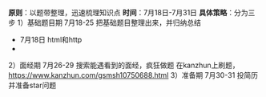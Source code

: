 **原则**：以题带整理，迅速梳理知识点
**时间**：7月18日-7月31日
**具体策略**：分为三步
1）基础题目期 7月18-25
把基础题目整理出来，并归纳总结
* 7月18日 html和http
* 

2）面经期 7月26-29
搜索能遇看到的面经，疯狂做题
在kanzhun上刷题，https://www.kanzhun.com/gsmsh10750688.html
3）准备期 7月30-31
投简历并准备star问题


